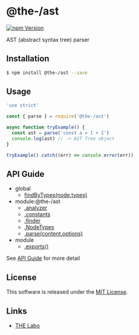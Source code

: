 @the-/ast
==========

<!---
This file is generated by @the-/templates. Do not update manually.
--->

<!-- Badge Start -->
<a name="badges"></a>

[![npm Version][bd_npm_shield_url]][bd_npm_url]

[bd_repo_url]: https://github.com/the-labo/the
[bd_npm_url]: http://www.npmjs.org/package/@the-/ast
[bd_npm_shield_url]: http://img.shields.io/npm/v/@the-/ast.svg?style=flat

<!-- Badge End -->


<!-- Description Start -->
<a name="description"></a>

AST (abstract syntax tree) parser

<!-- Description End -->


<!-- Overview Start -->
<a name="overview"></a>




<!-- Overview End -->


<!-- Sections Start -->
<a name="sections"></a>

<!-- Section from "doc/readme/01.Installation.md.hbs" Start -->

<a name="section-doc-readme-01-installation-md"></a>

Installation
-----

```bash
$ npm install @the-/ast --save
```


<!-- Section from "doc/readme/01.Installation.md.hbs" End -->

<!-- Section from "doc/readme/02.Usage.md.hbs" Start -->

<a name="section-doc-readme-02-usage-md"></a>

Usage
---------

```javascript
'use strict'

const { parse } = require('@the-/ast')

async function tryExample() {
  const ast = parse('const a = 1 + 2')
  console.log(ast) // -> AST Tree object
}

tryExample().catch((err) => console.error(err))

```


<!-- Section from "doc/readme/02.Usage.md.hbs" End -->


<!-- Sections Start -->

<a name="api"></a>

## API Guide


- global
  - [findByTypes(node,types)](./doc/api/api.md#findByTypes)
- module:@the-/ast
  - [.analyzer](./doc/api/api.md#module_@the-/ast.analyzer)
  - [.constants](./doc/api/api.md#module_@the-/ast.constants)
  - [.finder](./doc/api/api.md#module_@the-/ast.finder)
  - [.NodeTypes](./doc/api/api.md#module_@the-/ast.NodeTypes)
  - [.parse(content,options)](./doc/api/api.md#module_@the-/ast.parse)
- module
  - [.exports()](./doc/api/api.md#module.exports)

See [API Guide](./doc/api/api.md) for more detail


<!-- LICENSE Start -->
<a name="license"></a>

License
-------
This software is released under the [MIT License](https://github.com/the-labo/the/blob/master/LICENSE).

<!-- LICENSE End -->


<!-- Links Start -->
<a name="links"></a>

Links
------

+ [THE Labo][the_labo_url]

[the_labo_url]: https://github.com/the-labo

<!-- Links End -->
